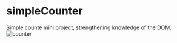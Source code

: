 # simpleCounter
Simple counte mini project, strengthening knowledge of the DOM. 
![counter](https://user-images.githubusercontent.com/77589159/172809936-80a8356f-4a71-47b6-912d-288ef36eb218.gif)
